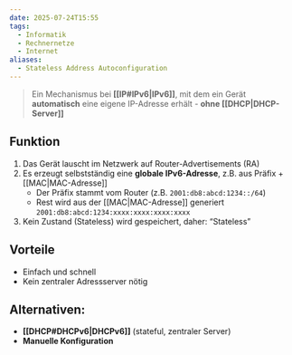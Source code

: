 ```yaml
---
date: 2025-07-24T15:55
tags:
  - Informatik
  - Rechnernetze
  - Internet
aliases:
  - Stateless Address Autoconfiguration
---
```

> Ein Mechanismus bei **[[IP#IPv6|IPv6]]**, mit dem ein Gerät **automatisch** eine eigene IP-Adresse erhält - **ohne [[DHCP|DHCP-Server]]**

## Funktion
1. Das Gerät lauscht im Netzwerk auf Router-Advertisements (RA)
2. Es erzeugt selbstständig eine **globale IPv6-Adresse**, z.B. aus Präfix + [[MAC|MAC-Adresse]] 
	- Der Präfix stammt vom Router (z.B. `2001:db8:abcd:1234::/64`)
	- Rest wird aus der [[MAC|MAC-Adresse]] generiert `2001:db8:abcd:1234:xxxx:xxxx:xxxx:xxxx`
3. Kein Zustand (Stateless) wird gespeichert, daher: “Stateless”

## Vorteile
- Einfach und schnell
- Kein zentraler Adressserver nötig

## Alternativen:
- **[[DHCP#DHCPv6|DHCPv6]]** (stateful, zentraler Server)
- **Manuelle Konfiguration**